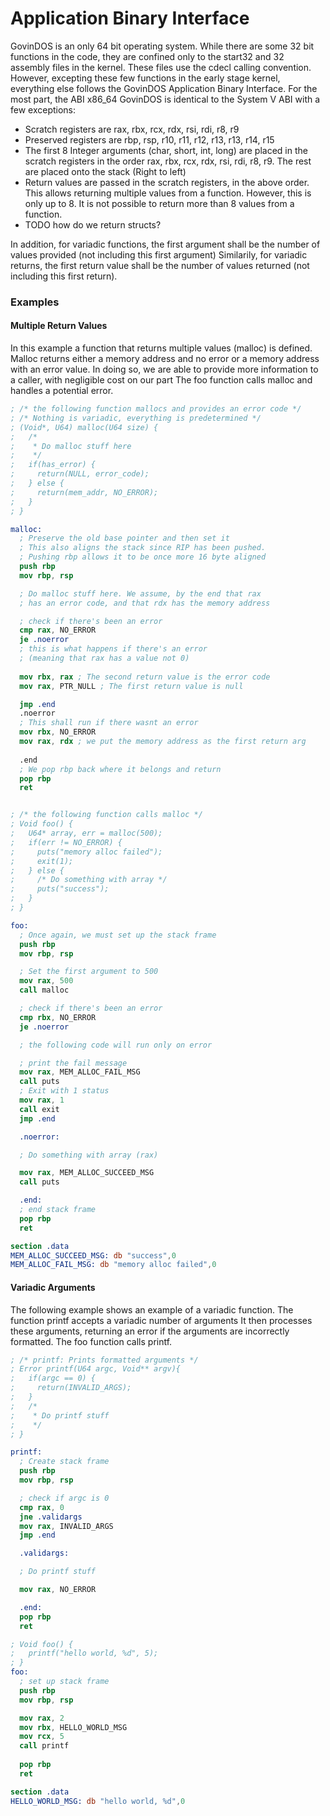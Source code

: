 # Application Binary Interface

GovinDOS is an only 64 bit operating system. While there are some 32 bit functions in the code, they are confined only to the start32 and 32 assembly files in the kernel. These files use the cdecl calling convention. However, excepting these few functions in the early stage kernel, everything else follows the GovinDOS Application Binary Interface. For the most part, the ABI x86_64 GovinDOS is identical to the System V ABI with a few exceptions: 

* Scratch registers are rax, rbx, rcx, rdx, rsi, rdi, r8, r9
* Preserved registers are rbp, rsp, r10, r11, r12, r13, r13, r14, r15
* The first 8 Integer arguments (char, short, int, long) are placed in the scratch registers in the order rax, rbx, rcx, rdx, rsi, rdi, r8, r9. The rest are placed onto the stack (Right to left)
* Return values are passed in the scratch registers, in the above order. This allows returning multiple values from a function. However, this is only up to 8. It is not possible to return more than 8 values from a function.
* TODO how do we return structs? 

In addition, for variadic functions, the first argument shall be the number of values provided (not including this first argument)
Similarily, for variadic returns, the first return value shall be the number of values returned (not including this first return). 

### Examples

#### Multiple Return Values
In this example a function that returns multiple values (malloc) is defined. Malloc returns either a memory address and no error or a memory address with an error value. In doing so, we are able to provide more information to a caller, with negligible cost on our part
The foo function calls malloc and handles a potential error.

```nasm
; /* the following function mallocs and provides an error code */ 
; /* Nothing is variadic, everything is predetermined */ 
; (Void*, U64) malloc(U64 size) {
;   /* 
;    * Do malloc stuff here
;    */
;   if(has_error) { 
;     return(NULL, error_code);
;   } else {
;     return(mem_addr, NO_ERROR);
;   }
; }

malloc:
  ; Preserve the old base pointer and then set it
  ; This also aligns the stack since RIP has been pushed. 
  ; Pushing rbp allows it to be once more 16 byte aligned
  push rbp
  mov rbp, rsp

  ; Do malloc stuff here. We assume, by the end that rax 
  ; has an error code, and that rdx has the memory address 

  ; check if there's been an error
  cmp rax, NO_ERROR
  je .noerror
  ; this is what happens if there's an error
  ; (meaning that rax has a value not 0)
  
  mov rbx, rax ; The second return value is the error code 
  mov rax, PTR_NULL ; The first return value is null

  jmp .end
  .noerror
  ; This shall run if there wasnt an error
  mov rbx, NO_ERROR
  mov rax, rdx ; we put the memory address as the first return arg
  
  .end
  ; We pop rbp back where it belongs and return
  pop rbp
  ret


; /* the following function calls malloc */
; Void foo() {
;   U64* array, err = malloc(500);
;   if(err != NO_ERROR) {
;     puts("memory alloc failed");
;     exit(1);
;   } else {
;     /* Do something with array */
;     puts("success");
;   }
; }

foo:   
  ; Once again, we must set up the stack frame
  push rbp
  mov rbp, rsp

  ; Set the first argument to 500
  mov rax, 500 
  call malloc

  ; check if there's been an error
  cmp rbx, NO_ERROR
  je .noerror

  ; the following code will run only on error

  ; print the fail message
  mov rax, MEM_ALLOC_FAIL_MSG
  call puts
  ; Exit with 1 status 
  mov rax, 1 
  call exit
  jmp .end

  .noerror:

  ; Do something with array (rax)

  mov rax, MEM_ALLOC_SUCCEED_MSG
  call puts

  .end:
  ; end stack frame
  pop rbp
  ret

section .data
MEM_ALLOC_SUCCEED_MSG: db "success",0
MEM_ALLOC_FAIL_MSG: db "memory alloc failed",0


```

#### Variadic Arguments
The following example shows an example of a variadic function. The function printf accepts a variadic number of arguments It then processes these arguments, returning an error if the arguments are incorrectly formatted. The foo function calls printf.

```nasm
; /* printf: Prints formatted arguments */
; Error printf(U64 argc, Void** argv){
;   if(argc == 0) {
;     return(INVALID_ARGS);
;   }
;   /*
;    * Do printf stuff 
;    */
; }

printf:
  ; Create stack frame
  push rbp
  mov rbp, rsp

  ; check if argc is 0
  cmp rax, 0
  jne .validargs
  mov rax, INVALID_ARGS
  jmp .end

  .validargs:

  ; Do printf stuff

  mov rax, NO_ERROR

  .end:
  pop rbp
  ret

; Void foo() {
;   printf("hello world, %d", 5);
; }
foo: 
  ; set up stack frame
  push rbp
  mov rbp, rsp

  mov rax, 2
  mov rbx, HELLO_WORLD_MSG
  mov rcx, 5
  call printf
  
  pop rbp
  ret

section .data
HELLO_WORLD_MSG: db "hello world, %d",0

```


